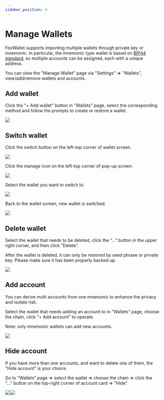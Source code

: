 ```yaml
---
sidebar_position: 4
---
```


# Manage Wallets
FoxWallet supports importing multiple wallets through private key or mnemonic. In particular, the mnemonic type wallet is based on [BIP44 standard](https://github.com/bitcoin/bips/blob/master/bip-0044.mediawiki), so multiple accounts can be assigned, each with a unique address.  

You can view the "Manage Wallet" page via "Settings" => "Wallets", view/add/remove wallets and accounts. 

## Add wallet
Click the "+ Add wallet" button in "Wallets" page, select the corresponding method and follow the prompts to create or restore a wallet.

![](./img/add-wallet.png)

## Switch wallet
Click the switch button on the left-top corner of wallet screen.  

![](./img/switch-wallet-1.png)  

Click the manage icon on the left-top corner of pop-up screen.  

![](./img/switch-wallet-2.png)  

Select the wallet you want to switch to.  

![](./img/switch-wallet-3.png)  

Back to the wallet screen, new wallet is switched.  

![](./img/switch-wallet-4.png)  

## Delete wallet
Select the wallet that needs to be deleted, click the “...” button in the upper right corner, and then click “Delete”. 

After the wallet is deleted, it can only be restored by seed phrase or private key. 
Please make sure it has been properly backed up.

![](./img/delete-wallet.png)

## Add account
You can derive multi accounts from one mnemonic to enhance the privacy and isolate risk.

Select the wallet that needs adding an account to in "Wallets" page, choose the chain, click “+ Add account” to operate. 

Note: only mnemonic wallets can add new accounts.

![](./img/add-account-2.png)

## Hide account
If you have more than one accounts, and want to delete one of them, the "Hide account" is your choice.

Go to "Wallets" page => select the wallet => choose the chain => click the "..." button on the top-right corner of account card => "Hide".

![](./img/hide-account-1.png)![](./img/hide-account-2.png)


